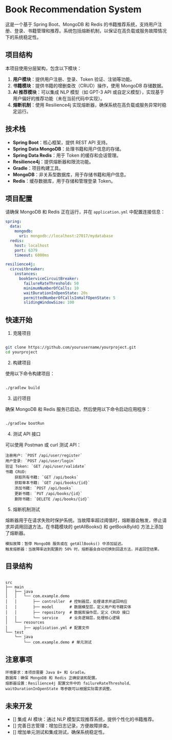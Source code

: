 # Book Recommendation System

这是一个基于 Spring Boot、MongoDB 和 Redis 的书籍推荐系统，支持用户注册、登录、书籍管理和推荐。系统包括熔断机制，以保证在高负载或服务故障情况下的系统稳定性。

## 项目结构

本项目使用分层架构，包含以下模块：

1. **用户模块**：提供用户注册、登录、Token 验证、注销等功能。
2. **书籍模块**：提供书籍的增删查改（CRUD）操作，使用 MongoDB 存储数据。
3. **AI 推荐模块**：可以集成 NLP 模型（如 GPT-3 API 或自定义模型），实现基于用户偏好的推荐功能（未在当前代码中实现）。
4. **熔断机制**：使用 Resilience4j 实现熔断器，确保系统在高负载或服务异常时稳定运行。

## 技术栈

- **Spring Boot**：核心框架，提供 REST API 支持。
- **Spring Data MongoDB**：处理书籍和用户信息的存储。
- **Spring Data Redis**：用于 Token 的缓存和会话管理。
- **Resilience4j**：提供熔断器和限流功能。
- **Gradle**：项目构建工具。
- **MongoDB**：非关系型数据库，用于存储书籍和用户信息。
- **Redis**：缓存数据库，用于存储和管理登录 Token。

## 项目配置

请确保 MongoDB 和 Redis 正在运行，并在 `application.yml` 中配置连接信息：

```yaml
spring:
  data:
    mongodb:
      uri: mongodb://localhost:27017/mydatabase
  redis:
    host: localhost
    port: 6379
    timeout: 6000ms

resilience4j:
  circuitbreaker:
    instances:
      bookServiceCircuitBreaker:
        failureRateThreshold: 50
        minimumNumberOfCalls: 10
        waitDurationInOpenState: 20s
        permittedNumberOfCallsInHalfOpenState: 5
        slidingWindowSize: 100
```

## 快速开始

1. 克隆项目

```bash

git clone https://github.com/yourusername/yourproject.git
cd yourproject
```
2. 构建项目

使用以下命令构建项目：

```bash

./gradlew build
```
3. 运行项目

确保 MongoDB 和 Redis 服务已启动，然后使用以下命令启动应用程序：

```bash

./gradlew bootRun
```
4. 测试 API 接口

可以使用 Postman 或 curl 测试 API：

    注册用户: `POST /api/user/register`
    用户登录: `POST /api/user/login`
    验证 Token: `GET /api/user/validate`
    书籍 CRUD:
        获取所有书籍: `GET /api/books`
        获取单本书籍: `GET /api/books/{id}`
        添加书籍: `POST /api/books`
        更新书籍: `PUT /api/books/{id}`
        删除书籍: `DELETE /api/books/{id}`

5. 熔断机制测试

熔断器用于在请求失败时保护系统。当故障率超过阈值时，熔断器会触发，停止请求并调用回退方法。在书籍模块的 getAllBooks() 和 getBookById() 方法上添加了熔断器。

    模拟故障：暂停 MongoDB 服务或在 getAllBooks() 中添加延迟。
    触发熔断器：当故障率达到配置的 50% 时，熔断器会自动切换到回退方法，并返回空结果。

## 目录结构

```plaintext

src
├── main
│   ├── java
│   │   └── com.example.demo
│   │       ├── controller  # 控制器层，处理请求并返回响应
│   │       ├── model       # 数据模型层，定义用户和书籍实体
│   │       ├── repository  # 数据库操作层，定义 CRUD 接口
│   │       └── service     # 业务逻辑层，处理核心逻辑
│   └── resources
│       ├── application.yml # 配置文件
└── test
    └── java
        └── com.example.demo # 单元测试
```
## 注意事项

    环境要求：本项目需要 Java 8+ 和 Gradle。
    数据库：确保 MongoDB 和 Redis 正确安装和配置。
    熔断器设置：Resilience4j 配置文件中的 failureRateThreshold、waitDurationInOpenState 等参数可以根据实际需求调整。

## 未来开发

- [] 集成 AI 模块：通过 NLP 模型实现推荐系统，提供个性化的书籍推荐。
- [] 完善日志管理：增加日志记录，方便故障排查。
- [] 增加单元测试和集成测试，确保系统稳定性。